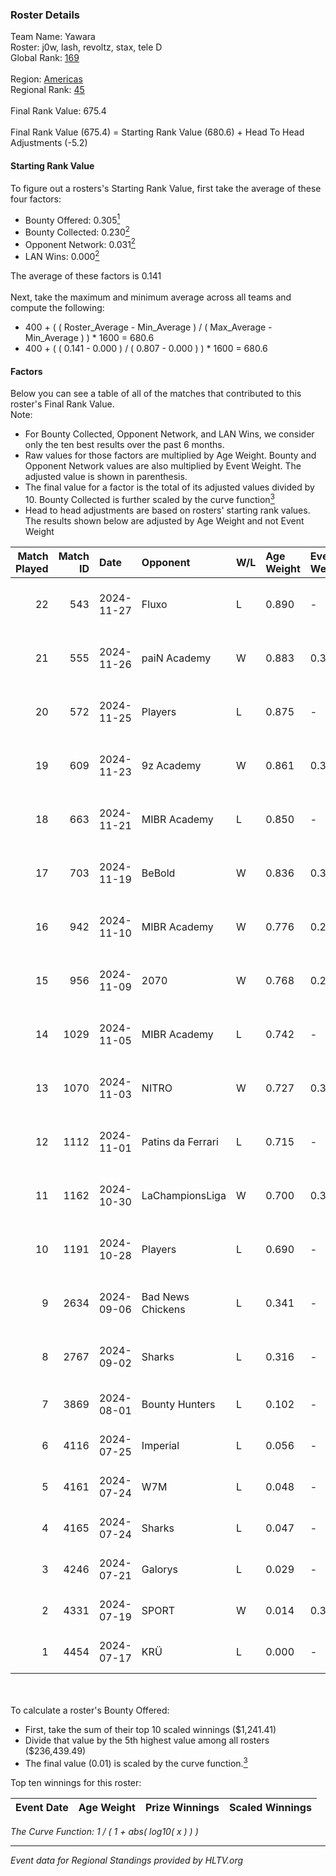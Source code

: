 ### Roster Details<br />
Team Name: Yawara<br />
Roster: j0w, lash, revoltz, stax, tele D<br />
Global Rank: [169](../../standings_global_2025_01_13.md)<br />
<br />
Region: [Americas]( ../../standings_americas_2025_01_13.md)<br />
Regional Rank: [45]( ../../standings_americas_2025_01_13.md)<br />
<br />
Final Rank Value:  675.4<br />
<br />
Final Rank Value (675.4) = Starting Rank Value (680.6) + Head To Head Adjustments (-5.2)<br />

#### Starting Rank Value<br />
To figure out a rosters's Starting Rank Value, first take the average of these four factors:<br />
- Bounty Offered: 0.305[<sup>1</sup>](#table2)
- Bounty Collected: 0.230[<sup>2</sup>](#table1)
- Opponent Network: 0.031[<sup>2</sup>](#table1)
- LAN Wins: 0.000[<sup>2</sup>](#table1)

The average of these factors is 0.141<br />
<br />
Next, take the maximum and minimum average across all teams and compute the following:<br />
- 400 + ( ( Roster_Average - Min_Average ) / ( Max_Average - Min_Average ) ) * 1600 = 680.6
- 400 + ( ( 0.141 - 0.000 ) / ( 0.807 - 0.000 ) ) * 1600 = 680.6


#### Factors<br />
Below you can see a table of all of the matches that contributed to this roster's Final Rank Value.<br />
Note:<br />

- For Bounty Collected, Opponent Network, and LAN Wins, we consider only the ten best results over the past 6 months.
- Raw values for those factors are multiplied by Age Weight. Bounty and Opponent Network values are also multiplied by Event Weight. The adjusted value is shown in parenthesis.
- The final value for a factor is the total of its adjusted values divided by 10. Bounty Collected is further scaled by the curve function[<sup>3</sup>](#curveFunction)
- Head to head adjustments are based on rosters' starting rank values. The results shown below are adjusted by Age Weight and not Event Weight
<span id="table1"></span><br />


| Match Played | Match ID | Date       | Opponent          | W/L | Age Weight | Event Weight | Bounty Collected | Opponent Network | LAN Wins  | H2H Adj. | Roster                            |
| -: | -: | :- | :- | :- | :- | :- | :- | :- | :- | -: | :- |
|           22 |      543 | 2024-11-27 | Fluxo             | L   | 0.890      | -            | -                | -                | -         |    -1.62 | j0w, lash, revoltz, stax, tele D  |
|           21 |      555 | 2024-11-26 | paiN Academy      | W   | 0.883      | 0.371        | 0.000 (0.000)    | 0.114 (0.037)    | 0 (0.000) |     5.23 | j0w, lash, revoltz, stax, tele D  |
|           20 |      572 | 2024-11-25 | Players           | L   | 0.875      | -            | -                | -                | -         |   -11.51 | j0w, lash, revoltz, stax, tele D  |
|           19 |      609 | 2024-11-23 | 9z Academy        | W   | 0.861      | 0.371        | 0.000 (0.000)    | 0.258 (0.082)    | 0 (0.000) |     8.70 | j0w, lash, revoltz, stax, tele D  |
|           18 |      663 | 2024-11-21 | MIBR Academy      | L   | 0.850      | -            | -                | -                | -         |   -13.76 | j0w, lash, revoltz, stax, tele D  |
|           17 |      703 | 2024-11-19 | BeBold            | W   | 0.836      | 0.371        | 0.000 (0.000)    | 0.000 (0.000)    | 0 (0.000) |     4.37 | j0w, lash, revoltz, stax, tele D  |
|           16 |      942 | 2024-11-10 | MIBR Academy      | W   | 0.776      | 0.270        | 0.003 (0.001)    | 0.191 (0.040)    | 0 (0.000) |    11.97 | j0w, lash, revoltz, stax, tele D  |
|           15 |      956 | 2024-11-09 | 2070              | W   | 0.768      | 0.270        | 0.003 (0.001)    | 0.216 (0.045)    | 0 (0.000) |    11.85 | j0w, lash, revoltz, stax, tele D  |
|           14 |     1029 | 2024-11-05 | MIBR Academy      | L   | 0.742      | -            | -                | -                | -         |   -12.11 | j0w, lash, revoltz, stax, tele D  |
|           13 |     1070 | 2024-11-03 | NITRO             | W   | 0.727      | 0.371        | 0.003 (0.001)    | 0.290 (0.078)    | 0 (0.000) |    11.48 | j0w, lash, revoltz, stax, tele D  |
|           12 |     1112 | 2024-11-01 | Patins da Ferrari | L   | 0.715      | -            | -                | -                | -         |   -11.61 | j0w, lash, revoltz, stax, tele D  |
|           11 |     1162 | 2024-10-30 | LaChampionsLiga   | W   | 0.700      | 0.371        | 0.009 (0.002)    | 0.121 (0.031)    | 0 (0.000) |     9.92 | j0w, lash, revoltz, stax, tele D  |
|           10 |     1191 | 2024-10-28 | Players           | L   | 0.690      | -            | -                | -                | -         |    -9.26 | j0w, lash, revoltz, stax, tele D  |
|            9 |     2634 | 2024-09-06 | Bad News Chickens | L   | 0.341      | -            | -                | -                | -         |    -5.21 | j0w, lash, PremiuM, revoltz, stax |
|            8 |     2767 | 2024-09-02 | Sharks            | L   | 0.316      | -            | -                | -                | -         |    -0.50 | j0w, lash, PremiuM, revoltz, stax |
|            7 |     3869 | 2024-08-01 | Bounty Hunters    | L   | 0.102      | -            | -                | -                | -         |    -1.68 | j0w, lash, revoltz, ritz, stax    |
|            6 |     4116 | 2024-07-25 | Imperial          | L   | 0.056      | -            | -                | -                | -         |    -0.11 | j0w, lash, revoltz, ritz, stax    |
|            5 |     4161 | 2024-07-24 | W7M               | L   | 0.048      | -            | -                | -                | -         |    -0.88 | j0w, lash, revoltz, ritz, stax    |
|            4 |     4165 | 2024-07-24 | Sharks            | L   | 0.047      | -            | -                | -                | -         |    -0.07 | j0w, lash, revoltz, ritz, stax    |
|            3 |     4246 | 2024-07-21 | Galorys           | L   | 0.029      | -            | -                | -                | -         |    -0.46 | j0w, lash, revoltz, ritz, stax    |
|            2 |     4331 | 2024-07-19 | SPORT             | W   | 0.014      | 0.371        | 0.000 (0.000)    | 0.000 (0.000)    | 0 (0.000) |     0.07 | j0w, lash, revoltz, ritz, stax    |
|            1 |     4454 | 2024-07-17 | KRÜ               | L   | 0.000      | -            | -                | -                | -         |    -0.00 | j0w, lash, revoltz, ritz, stax    |

<br />
<span id="table2"></span><br />
To calculate a roster's Bounty Offered:<br />

- First, take the sum of their top 10 scaled winnings ($1,241.41)
- Divide that value by the 5th highest value among all rosters ($236,439.49)
- The final value (0.01) is scaled by the curve function.[<sup>3</sup>](#curveFunction)

Top ten winnings for this roster:<br />

| Event Date | Age Weight | Prize Winnings | Scaled Winnings |
| :- | -: | :- | :- |


<span id="curveFunction"></span>_The Curve Function: 1 / ( 1 + abs( log10( x ) ) )_<br />

---
_Event data for Regional Standings provided by HLTV.org_<br />
